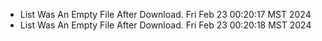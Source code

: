 *  List Was An Empty File After Download. Fri Feb 23 00:20:17 MST 2024
*  List Was An Empty File After Download. Fri Feb 23 00:20:18 MST 2024
